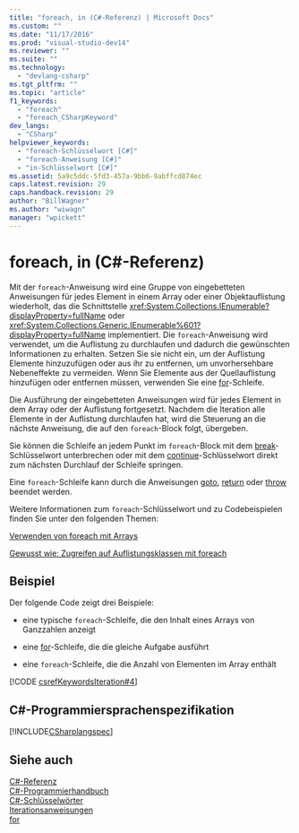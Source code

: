 ```yaml
---
title: "foreach, in (C#-Referenz) | Microsoft Docs"
ms.custom: ""
ms.date: "11/17/2016"
ms.prod: "visual-studio-dev14"
ms.reviewer: ""
ms.suite: ""
ms.technology: 
  - "devlang-csharp"
ms.tgt_pltfrm: ""
ms.topic: "article"
f1_keywords: 
  - "foreach"
  - "foreach_CSharpKeyword"
dev_langs: 
  - "CSharp"
helpviewer_keywords: 
  - "foreach-Schlüsselwort [C#]"
  - "foreach-Anweisung [C#]"
  - "in-Schlüsselwort [C#]"
ms.assetid: 5a9c5ddc-5fd3-457a-9bb6-9abffcd874ec
caps.latest.revision: 29
caps.handback.revision: 29
author: "BillWagner"
ms.author: "wiwagn"
manager: "wpickett"
---
```

# foreach, in (C#-Referenz)
Mit der `foreach`\-Anweisung wird eine Gruppe von eingebetteten Anweisungen für jedes Element in einem Array oder einer Objektauflistung wiederholt, das die Schnittstelle <xref:System.Collections.IEnumerable?displayProperty=fullName> oder <xref:System.Collections.Generic.IEnumerable%601?displayProperty=fullName> implementiert.  Die `foreach`\-Anweisung wird verwendet, um die Auflistung zu durchlaufen und dadurch die gewünschten Informationen zu erhalten. Setzen Sie sie nicht ein, um der Auflistung Elemente hinzuzufügen oder aus ihr zu entfernen, um unvorhersehbare Nebeneffekte zu vermeiden.  Wenn Sie Elemente aus der Quellauflistung hinzufügen oder entfernen müssen, verwenden Sie eine [for](../../../csharp/language-reference/keywords/for.md)\-Schleife.  
  
 Die Ausführung der eingebetteten Anweisungen wird für jedes Element in dem Array oder der Auflistung fortgesetzt.  Nachdem die Iteration alle Elemente in der Auflistung durchlaufen hat, wird die Steuerung an die nächste Anweisung, die auf den `foreach`\-Block folgt, übergeben.  
  
 Sie können die Schleife an jedem Punkt im `foreach`\-Block mit dem [break](../../../csharp/language-reference/keywords/break.md)\-Schlüsselwort unterbrechen oder mit dem [continue](../../../csharp/language-reference/keywords/continue.md)\-Schlüsselwort direkt zum nächsten Durchlauf der Schleife springen.  
  
 Eine `foreach`\-Schleife kann durch die Anweisungen [goto](../../../csharp/language-reference/keywords/goto.md), [return](../../../csharp/language-reference/keywords/return.md) oder [throw](../../../csharp/language-reference/keywords/throw.md) beendet werden.  
  
 Weitere Informationen zum `foreach`\-Schlüsselwort und zu Codebeispielen finden Sie unter den folgenden Themen:  
  
 [Verwenden von foreach mit Arrays](../../../csharp/programming-guide/arrays/using-foreach-with-arrays.md)  
  
 [Gewusst wie: Zugreifen auf Auflistungsklassen mit foreach](../../../csharp/programming-guide/classes-and-structs/how-to-access-a-collection-class-with-foreach.md)  
  
## Beispiel  
 Der folgende Code zeigt drei Beispiele:  
  
-   eine typische `foreach`\-Schleife, die den Inhalt eines Arrays von Ganzzahlen anzeigt  
  
-   eine [for](../../../csharp/language-reference/keywords/for.md)\-Schleife, die die gleiche Aufgabe ausführt  
  
-   eine `foreach`\-Schleife, die die Anzahl von Elementen im Array enthält  
  
 [!CODE [csrefKeywordsIteration#4](../CodeSnippet/VS_Snippets_VBCSharp/csrefKeywordsIteration#4)]  
  
## C\#\-Programmiersprachenspezifikation  
 [!INCLUDE[CSharplangspec](../../../csharp/language-reference/keywords/includes/csharplangspec_md.md)]  
  
## Siehe auch  
 [C\#\-Referenz](../../../csharp/language-reference/index.md)   
 [C\#\-Programmierhandbuch](../../../csharp/programming-guide/index.md)   
 [C\#\-Schlüsselwörter](../../../csharp/language-reference/keywords/index.md)   
 [Iterationsanweisungen](../../../csharp/language-reference/keywords/iteration-statements.md)   
 [for](../../../csharp/language-reference/keywords/for.md)